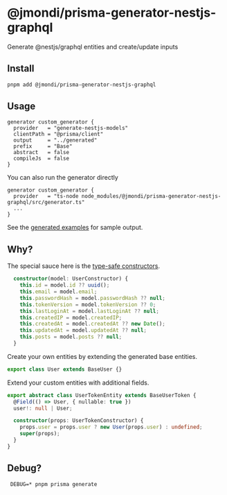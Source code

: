 # @jmondi/prisma-generator-nestjs-graphql

Generate @nestjs/graphql entities and create/update inputs

## Install

```bash
pnpm add @jmondi/prisma-generator-nestjs-graphql
```

## Usage

```prisma
generator custom_generator {
  provider   = "generate-nestjs-models"
  clientPath = "@prisma/client"
  output     = "../generated"
  prefix     = "Base"
  abstract   = false
  compileJs  = false
}
```

You can also run the generator directly

```prisma
generator custom_generator {
  provider   = "ts-node node_modules/@jmondi/prisma-generator-nestjs-graphql/src/generator.ts"
  ...
}
```

See the [generated examples](example/generated) for sample output.

## Why?

The special sauce here is the [type-safe constructors](https://github.com/jasonraimondi/prisma-generator-nestjs-graphql/blob/main/example/generated/User.model.ts).

```typescript
  constructor(model: UserConstructor) {
    this.id = model.id ?? uuid();
    this.email = model.email;
    this.passwordHash = model.passwordHash ?? null;
    this.tokenVersion = model.tokenVersion ?? 0;
    this.lastLoginAt = model.lastLoginAt ?? null;
    this.createdIP = model.createdIP;
    this.createdAt = model.createdAt ?? new Date();
    this.updatedAt = model.updatedAt ?? null;
    this.posts = model.posts ?? null;
  }
```

Create your own entities by extending the generated base entities.

```typescript
export class User extends BaseUser {}
```

Extend your custom entities with additional fields.

```typescript
export abstract class UserTokenEntity extends BaseUserToken {
  @Field(() => User, { nullable: true })
  user!: null | User;

  constructor(props: UserTokenConstructor) {
    props.user = props.user ? new User(props.user) : undefined;
    super(props);
  }
}
```

## Debug?

```
 DEBUG=* pnpm prisma generate
```
